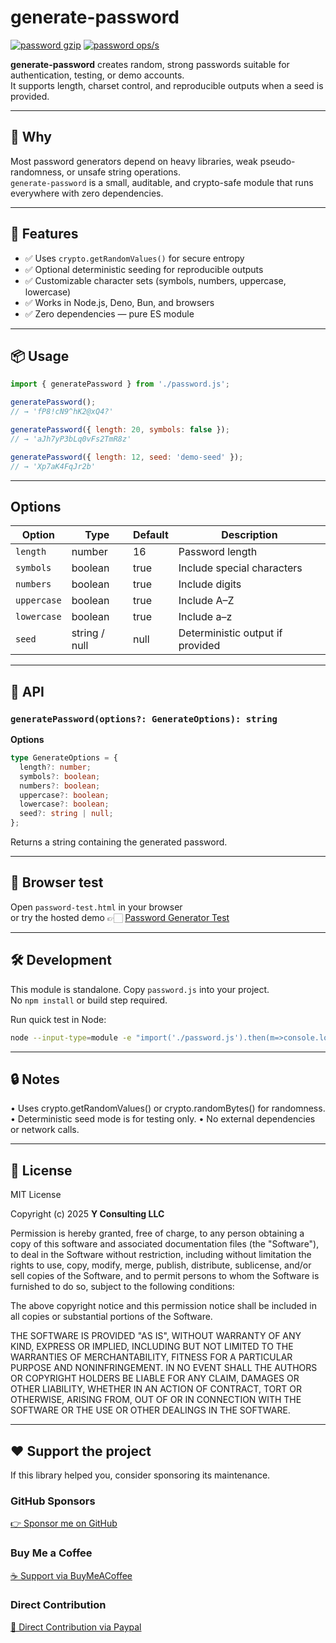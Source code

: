 # generate-password

[![password gzip](https://img.shields.io/endpoint?url=https://raw.githubusercontent.com/yvancg/generators/main/metrics/password.js.json)](../metrics/password.js.json)
[![password ops/s](https://img.shields.io/endpoint?url=https://raw.githubusercontent.com/yvancg/generators/main/bench/password.json)](../bench/password.json)

**generate-password** creates random, strong passwords suitable for authentication, testing, or demo accounts.  
It supports length, charset control, and reproducible outputs when a seed is provided.

---

## 🚀 Why

Most password generators depend on heavy libraries, weak pseudo-randomness, or unsafe string operations.  
`generate-password` is a small, auditable, and crypto-safe module that runs everywhere with zero dependencies.

---

## 🌟 Features

- ✅ Uses `crypto.getRandomValues()` for secure entropy  
- ✅ Optional deterministic seeding for reproducible outputs  
- ✅ Customizable character sets (symbols, numbers, uppercase, lowercase)  
- ✅ Works in Node.js, Deno, Bun, and browsers  
- ✅ Zero dependencies — pure ES module  

---

## 📦 Usage

```js
import { generatePassword } from './password.js';

generatePassword();
// → 'fP8!cN9^hK2@xQ4?'

generatePassword({ length: 20, symbols: false });
// → 'aJh7yP3bLq0vFs2TmR8z'

generatePassword({ length: 12, seed: 'demo-seed' });
// → 'Xp7aK4FqJr2b'
```

---

## Options

| Option     | Type          | Default | Description                     |
|-------------|---------------|----------|---------------------------------|
| `length`   | number        | 16       | Password length                 |
| `symbols`  | boolean       | true     | Include special characters      |
| `numbers`  | boolean       | true     | Include digits                  |
| `uppercase`| boolean       | true     | Include A–Z                     |
| `lowercase`| boolean       | true     | Include a–z                     |
| `seed`     | string / null | null     | Deterministic output if provided |

---

## 🧠 API

### `generatePassword(options?: GenerateOptions): string`

**Options**
```ts
type GenerateOptions = {
  length?: number;
  symbols?: boolean;
  numbers?: boolean;
  uppercase?: boolean;
  lowercase?: boolean;
  seed?: string | null;
};
```
Returns a string containing the generated password.

---

## 🧪 Browser test

Open `password-test.html` in your browser  
or try the hosted demo 👉🏻 
[Password Generator Test](https://yvancg.github.io/generators/generate-password/password-test.html)

---

## 🛠 Development

This module is standalone. Copy `password.js` into your project.  
No `npm install` or build step required.

Run quick test in Node:
```bash
node --input-type=module -e "import('./password.js').then(m=>console.log(m.generatePassword({length:16})))"
```

---

## 🔒 Notes

•	Uses crypto.getRandomValues() or crypto.randomBytes() for randomness.
•	Deterministic seed mode is for testing only.
•	No external dependencies or network calls.
  
---

## 🪪 License

MIT License  

Copyright (c) 2025 **Y Consulting LLC**

Permission is hereby granted, free of charge, to any person obtaining a copy
of this software and associated documentation files (the "Software"), to deal
in the Software without restriction, including without limitation the rights
to use, copy, modify, merge, publish, distribute, sublicense, and/or sell
copies of the Software, and to permit persons to whom the Software is
furnished to do so, subject to the following conditions:

The above copyright notice and this permission notice shall be included in
all copies or substantial portions of the Software.

THE SOFTWARE IS PROVIDED "AS IS", WITHOUT WARRANTY OF ANY KIND, EXPRESS OR
IMPLIED, INCLUDING BUT NOT LIMITED TO THE WARRANTIES OF MERCHANTABILITY,
FITNESS FOR A PARTICULAR PURPOSE AND NONINFRINGEMENT. IN NO EVENT SHALL THE
AUTHORS OR COPYRIGHT HOLDERS BE LIABLE FOR ANY CLAIM, DAMAGES OR OTHER
LIABILITY, WHETHER IN AN ACTION OF CONTRACT, TORT OR OTHERWISE, ARISING FROM,
OUT OF OR IN CONNECTION WITH THE SOFTWARE OR THE USE OR OTHER DEALINGS IN
THE SOFTWARE.

---

## ❤️ Support the project

If this library helped you, consider sponsoring its maintenance.

### GitHub Sponsors

[👉 Sponsor me on GitHub](https://github.com/sponsors/yvancg)

### Buy Me a Coffee

[☕ Support via BuyMeACoffee](https://buymeacoffee.com/yconsulting)

### Direct Contribution

[💸 Direct Contribution via Paypal](https://www.paypal.com/ncp/payment/4HT7CA3E7HYBA)
